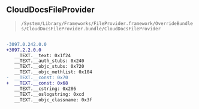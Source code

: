 ## CloudDocsFileProvider

> `/System/Library/Frameworks/FileProvider.framework/OverrideBundles/CloudDocsFileProvider.bundle/CloudDocsFileProvider`

```diff

-3097.0.242.0.0
+3097.2.2.0.0
   __TEXT.__text: 0x1f24
   __TEXT.__auth_stubs: 0x240
   __TEXT.__objc_stubs: 0x720
   __TEXT.__objc_methlist: 0x104
-  __TEXT.__const: 0x70
+  __TEXT.__const: 0x68
   __TEXT.__cstring: 0x286
   __TEXT.__oslogstring: 0xcd
   __TEXT.__objc_classname: 0x3f

```
